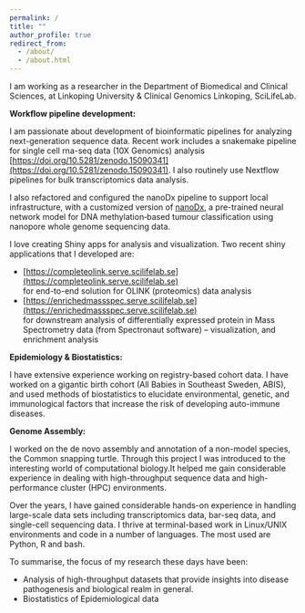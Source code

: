 ```yaml
---
permalink: /
title: ""
author_profile: true
redirect_from: 
  - /about/
  - /about.html
---
```


I am working as a researcher in the Department of Biomedical and Clinical Sciences, at Linkoping University & Clinical Genomics Linkoping, SciLifeLab. 

**Workflow pipeline development:**

I am passionate about development of bioinformatic pipelines for analyzing next-generation sequence data. Recent work includes a
snakemake pipeline for  single cell rna-seq data (10X Genomics) analysis [https://doi.org/10.5281/zenodo.15090341](https://doi.org/10.5281/zenodo.15090341). I also routinely use Nextflow pipelines for bulk transcriptomics data analysis.

I also refactored and configured the nanoDx pipeline to support local infrastructure, with a customized version of [nanoDx](https://github.com/BioDebojyoti/nanoDx_modified), a pre-trained neural network model for DNA methylation‑based tumour classification using nanopore whole genome sequencing data.
 
I love creating Shiny apps for analysis and visualization. Two recent shiny applications that I developed are: 
* [https://completeolink.serve.scilifelab.se](https://completeolink.serve.scilifelab.se) \
  for end-to-end solution for OLINK (proteomics) data analysis 
* [https://enrichedmassspec.serve.scilifelab.se](https://enrichedmassspec.serve.scilifelab.se) \
  for downstream analysis of differentially expressed protein in Mass Spectrometry data (from Spectronaut software) – visualization, and enrichment analysis


**Epidemiology & Biostatistics:**

I have extensive experience working on registry-based cohort data. I have worked on a gigantic birth cohort (All Babies in Southeast Sweden, ABIS), and used methods of biostatistics to elucidate environmental, genetic, and immunological factors that increase the risk of developing auto-immune diseases.

**Genome Assembly:**

I worked on the de novo assembly and annotation of a non-model species, the Common snapping turtle. Through this project I was introduced to the interesting world of computational biology.It helped me gain considerable experience in dealing with high-throughput sequence data and high-performance cluster (HPC) environments. 

Over the years, I have gained considerable hands-on experience in handling large-scale data sets including transcriptomics data, bar-seq data, and single-cell sequencing data. I thrive at terminal-based work in Linux/UNIX environments and code in a number of languages. The most used are Python, R and bash. 

To summarise, the focus of my research these days have been: 

*	Analysis of high-throughput datasets that provide insights into disease pathogenesis and biological realm in general. 
*	Biostatistics of Epidemiological data
